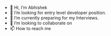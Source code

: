 - 👋 Hi, I’m Abhishek
- 👀 I’m looking for entry level developer position.
- 🌱 I’m currently preparing for my Interviews.
- 💞️ I’m looking to collaborate on 
- 📫 How to reach me 

<!---
abhi7284/abhi7284 is a ✨ special ✨ repository because its `README.md` (this file) appears on your GitHub profile.
You can click the Preview link to take a look at your changes.
--->
